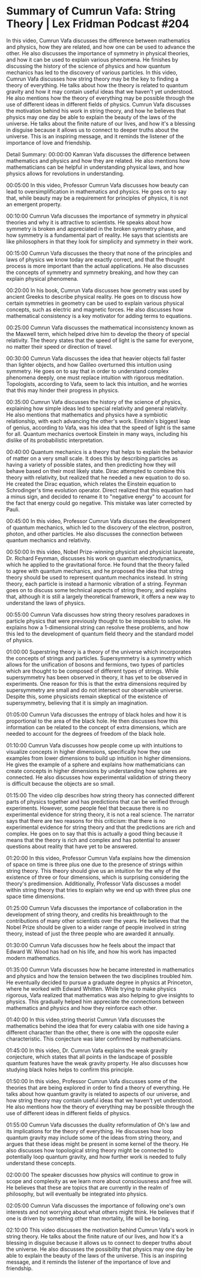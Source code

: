 # Summary of Cumrun Vafa: String Theory | Lex Fridman Podcast #204

In this video, Cumrun Vafa discusses the difference between mathematics and physics, how they are related, and how one can be used to advance the other. He also discusses the importance of symmetry in physical theories, and how it can be used to explain various phenomena. He finishes by discussing the history of the science of physics and how quantum mechanics has led to the discovery of various particles.
In this video, Cumrun Vafa discusses how string theory may be the key to finding a theory of everything. He talks about how the theory is related to quantum gravity and how it may contain useful ideas that we haven't yet understood. He also mentions how the theory of everything may be possible through the use of different ideas in different fields of physics.
Cumrun Vafa discusses the motivation behind his work in string theory, and how he believes that physics may one day be able to explain the beauty of the laws of the universe. He talks about the finite nature of our lives, and how it's a blessing in disguise because it allows us to connect to deeper truths about the universe. This is an inspiring message, and it reminds the listener of the importance of love and friendship.

Detail Summary: 
00:00:00
Kamran Vafa discusses the difference between mathematics and physics and how they are related. He also mentions how mathematicians can be helpful in understanding physical laws, and how physics allows for revolutions in understanding.

00:05:00
In this video, Professor Cumrun Vafa discusses how beauty can lead to oversimplification in mathematics and physics. He goes on to say that, while beauty may be a requirement for principles of physics, it is not an emergent property.

00:10:00
Cumrun Vafa discusses the importance of symmetry in physical theories and why it is attractive to scientists. He speaks about how symmetry is broken and appreciated in the broken symmetry phase, and how symmetry is a fundamental part of reality. He says that scientists are like philosophers in that they look for simplicity and symmetry in their work.

00:15:00
Cumrun Vafa discusses the theory that none of the principles and laws of physics we know today are exactly correct, and that the thought process is more important than the actual applications. He also discusses the concepts of symmetry and symmetry breaking, and how they can explain physical phenomena.

00:20:00
In his book, Cumrun Vafa discusses how geometry was used by ancient Greeks to describe physical reality. He goes on to discuss how certain symmetries in geometry can be used to explain various physical concepts, such as electric and magnetic forces. He also discusses how mathematical consistency is a key motivator for adding terms to equations.

00:25:00
Cumrun Vafa discusses the mathematical inconsistency known as the Maxwell term, which helped drive him to develop the theory of special relativity. The theory states that the speed of light is the same for everyone, no matter their speed or direction of travel.

00:30:00
Cumrun Vafa discusses the idea that heavier objects fall faster than lighter objects, and how Galileo overturned this intuition using symmetry. He goes on to say that in order to understand complex phenomena deeply, one must replace intuition with rigorous meditation. Topologists, according to Vafa, seem to lack this intuition, and he worries that this may hinder their progress in physics.

00:35:00
Cumrun Vafa discusses the history of the science of physics, explaining how simple ideas led to special relativity and general relativity. He also mentions that mathematics and physics have a symbiotic relationship, with each advancing the other's work. Einstein's biggest leap of genius, according to Vafa, was his idea that the speed of light is the same for all. Quantum mechanics overtook Einstein in many ways, including his dislike of its probabilistic interpretation.

00:40:00
Quantum mechanics is a theory that helps to explain the behavior of matter on a very small scale. It does this by describing particles as having a variety of possible states, and then predicting how they will behave based on their most likely state. Dirac attempted to combine this theory with relativity, but realized that he needed a new equation to do so. He created the Dirac equation, which relates the Einstein equation to Schrodinger's time evolution operator. Direct realized that this equation had a minus sign, and decided to rename it to "negative energy" to account for the fact that energy could go negative. This mistake was later corrected by Pauli.

00:45:00
In this video, Professor Cumrun Vafa discusses the development of quantum mechanics, which led to the discovery of the electron, positron, photon, and other particles. He also discusses the connection between quantum mechanics and relativity.

00:50:00
In this video, Nobel Prize-winning physicist and physicist laureate, Dr. Richard Feynman, discusses his work on quantum electrodynamics, which he applied to the gravitational force. He found that the theory failed to agree with quantum mechanics, and he proposed the idea that string theory should be used to represent quantum mechanics instead. In string theory, each particle is instead a harmonic vibration of a string. Feynman goes on to discuss some technical aspects of string theory, and explains that, although it is still a largely theoretical framework, it offers a new way to understand the laws of physics.

00:55:00
Cumrun Vafa discusses how string theory resolves paradoxes in particle physics that were previously thought to be impossible to solve. He explains how a 1-dimensional string can resolve these problems, and how this led to the development of quantum field theory and the standard model of physics.

01:00:00
Superstring theory is a theory of the universe which incorporates the concepts of strings and particles. Supersymmetry is a symmetry which allows for the unification of bosons and fermions, two types of particles which are thought to be composed of different types of strings. While supersymmetry has been observed in theory, it has yet to be observed in experiments. One reason for this is that the extra dimensions required by supersymmetry are small and do not intersect our observable universe. Despite this, some physicists remain skeptical of the existence of supersymmetry, believing that it is simply an imagination.

01:05:00
Cumrun Vafa discusses the entropy of black holes and how it is proportional to the area of the black hole. He then discusses how this information can be related to the concept of extra dimensions, which are needed to account for the degrees of freedom of the black hole.

01:10:00
Cumrun Vafa discusses how people come up with intuitions to visualize concepts in higher dimensions, specifically how they use examples from lower dimensions to build up intuition in higher dimensions. He gives the example of a sphere and explains how mathematicians can create concepts in higher dimensions by understanding how spheres are connected. He also discusses how experimental validation of string theory is difficult because the objects are so small.

01:15:00
The video clip describes how string theory has connected different parts of physics together and has predictions that can be verified through experiments. However, some people feel that because there is no experimental evidence for string theory, it is not a real science. The narrator says that there are two reasons for this criticism: that there is no experimental evidence for string theory and that the predictions are rich and complex. He goes on to say that this is actually a good thing because it means that the theory is rich and complex and has potential to answer questions about reality that have yet to be answered.

01:20:00
In this video, Professor Cumrun Vafa explains how the dimension of space on time is three plus one due to the presence of strings within string theory. This theory should give us an intuition for the why of the existence of three or four dimensions, which is surprising considering the theory's predimension. Additionally, Professor Vafa discusses a model within string theory that tries to explain why we end up with three plus one space time dimensions.

01:25:00
Cumrun Vafa discusses the importance of collaboration in the development of string theory, and credits his breakthrough to the contributions of many other scientists over the years. He believes that the Nobel Prize should be given to a wider range of people involved in string theory, instead of just the three people who are awarded it annually.

01:30:00
Cumrun Vafa discusses how he feels about the impact that Edward W. Wood has had on his life, and how his work has impacted modern mathematics.

01:35:00
Cumrun Vafa discusses how he became interested in mathematics and physics and how the tension between the two disciplines troubled him. He eventually decided to pursue a graduate degree in physics at Princeton, where he worked with Edward Whitten. While trying to make physics rigorous, Vafa realized that mathematics was also helping to give insights to physics. This gradually helped him appreciate the connections between mathematics and physics and how they reinforce each other.

01:40:00
In this video,string theorist Cumrun Vafa discusses the mathematics behind the idea that for every calabia with one side having a different character than the other, there is one with the opposite euler characteristic. This conjecture was later confirmed by mathematicians.

01:45:00
In this video, Dr. Cumrun Vafa explains the weak gravity conjecture, which states that all points in the landscape of possible quantum features have the weak gravity property. He also discusses how studying black holes helps to confirm this principle.

01:50:00
In this video, Professor Cumrun Vafa discusses some of the theories that are being explored in order to find a theory of everything. He talks about how quantum gravity is related to aspects of our universe, and how string theory may contain useful ideas that we haven't yet understood. He also mentions how the theory of everything may be possible through the use of different ideas in different fields of physics.

01:55:00
Cumrun Vafa discusses the duality reformulation of Oh's law and its implications for the theory of everything. He discusses how loop quantum gravity may include some of the ideas from string theory, and argues that these ideas might be present in some kernel of the theory. He also discusses how topological string theory might be connected to potentially loop quantum gravity, and how further work is needed to fully understand these concepts.

02:00:00
The speaker discusses how physics will continue to grow in scope and complexity as we learn more about consciousness and free will. He believes that these are topics that are currently in the realm of philosophy, but will eventually be integrated into physics.

02:05:00
Cumrun Vafa discusses the importance of following one's own interests and not worrying about what others might think. He believes that if one is driven by something other than mortality, life will be boring.

02:10:00
This video discusses the motivation behind Cumrun Vafa's work in string theory. He talks about the finite nature of our lives, and how it's a blessing in disguise because it allows us to connect to deeper truths about the universe. He also discusses the possibility that physics may one day be able to explain the beauty of the laws of the universe. This is an inspiring message, and it reminds the listener of the importance of love and friendship.

